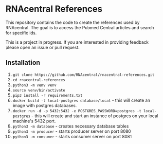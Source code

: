 # RNAcentral References
This repository contains the code to create the references used by RNAcentral. 
The goal is to access the Pubmed Central articles and search for specific ids. 

This is a project in progress. If you are interested in providing feedback 
please open an issue or pull request.

## Installation

1. `git clone https://github.com/RNAcentral/rnacentral-references.git`
2. `cd rnacentral-references`
3. `python3 -m venv venv`
4. `source venv/bin/activate`
5. `pip3 install -r requirements.txt`
6. `docker build -t local-postgres database/local` - this will create an image with postgres databases.
7. `docker run -d -p 5432:5432 -e POSTGRES_PASSWORD=postgres -t local-postgres` - this will create and start an 
instance of postgres on your local machine's 5432 port.
8. `python3 -m database` - creates necessary database tables
9. `python3 -m producer` - starts producer server on port 8080
10. `python3 -m consumer` - starts consumer server on port 8081
